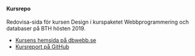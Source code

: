 #### Kursrepo

Redovisa-sida för kursen Design i kurspaketet Webbprogrammering och databaser på BTH hösten 2019.

+ [Kursens hemsida på dbwebb.se](https://dbwebb.se/kurser/design-v2)
+ [Kursreport på GitHub](https://github.com/dbwebb-se/design)

